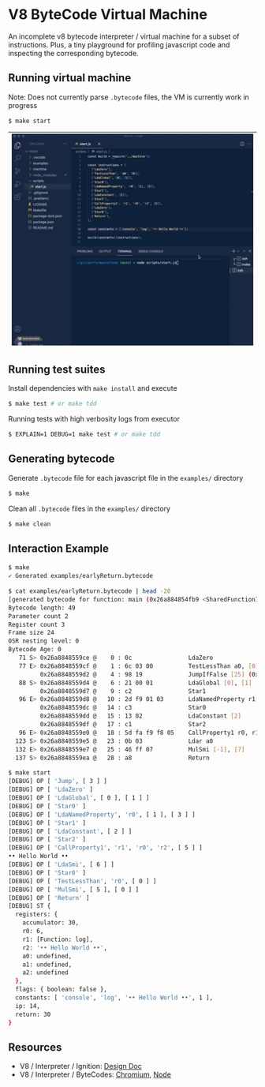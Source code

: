 # V8 ByteCode Virtual Machine

An incomplete v8 bytecode interpreter / virtual machine for a subset of instructions. Plus, a tiny playground for profiling javascript code and inspecting the corresponding bytecode.

## Running virtual machine

Note: Does not currently parse `.bytecode` files, the VM is currently work in progress

```bash
$ make start
```

| ![](/assets/preview.gif) |
|:-:|

## Running test suites

Install dependencies with `make install` and execute

```bash
$ make test # or make tdd
```

Running tests with high verbosity logs from executor

```bash
$ EXPLAIN=1 DEBUG=1 make test # or make tdd
```

## Generating bytecode

Generate `.bytecode` file for each javascript file in the `examples/` directory

```bash
$ make
```

Clean all `.bytecode` files in the `examples/` directory

```bash
$ make clean
```

## Interaction Example

```bash
$ make
✓ Generated examples/earlyReturn.bytecode
```

```bash
$ cat examples/earlyReturn.bytecode | head -20
[generated bytecode for function: main (0x26a884854fb9 <SharedFunctionInfo main>)]
Bytecode length: 49
Parameter count 2
Register count 3
Frame size 24
OSR nesting level: 0
Bytecode Age: 0
   71 S> 0x26a8848559ce @    0 : 0c                LdaZero
   77 E> 0x26a8848559cf @    1 : 6c 03 00          TestLessThan a0, [0]
         0x26a8848559d2 @    4 : 98 19             JumpIfFalse [25] (0x26a8848559eb @ 29)
   88 S> 0x26a8848559d4 @    6 : 21 00 01          LdaGlobal [0], [1]
         0x26a8848559d7 @    9 : c2                Star1
   96 E> 0x26a8848559d8 @   10 : 2d f9 01 03       LdaNamedProperty r1, [1], [3]
         0x26a8848559dc @   14 : c3                Star0
         0x26a8848559dd @   15 : 13 02             LdaConstant [2]
         0x26a8848559df @   17 : c1                Star2
   96 E> 0x26a8848559e0 @   18 : 5d fa f9 f8 05    CallProperty1 r0, r1, r2, [5]
  123 S> 0x26a8848559e5 @   23 : 0b 03             Ldar a0
  132 E> 0x26a8848559e7 @   25 : 46 ff 07          MulSmi [-1], [7]
  137 S> 0x26a8848559ea @   28 : a8                Return
```

```bash
$ make start
[DEBUG] OP [ 'Jump', [ 3 ] ]
[DEBUG] OP [ 'LdaZero' ]
[DEBUG] OP [ 'LdaGlobal', [ 0 ], [ 1 ] ]
[DEBUG] OP [ 'Star0' ]
[DEBUG] OP [ 'LdaNamedProperty', 'r0', [ 1 ], [ 3 ] ]
[DEBUG] OP [ 'Star1' ]
[DEBUG] OP [ 'LdaConstant', [ 2 ] ]
[DEBUG] OP [ 'Star2' ]
[DEBUG] OP [ 'CallProperty1', 'r1', 'r0', 'r2', [ 5 ] ]
•• Hello World ••
[DEBUG] OP [ 'LdaSmi', [ 6 ] ]
[DEBUG] OP [ 'Star0' ]
[DEBUG] OP [ 'TestLessThan', 'r0', [ 0 ] ]
[DEBUG] OP [ 'MulSmi', [ 5 ], [ 0 ] ]
[DEBUG] OP [ 'Return' ]
[DEBUG] ST {
  registers: {
    accumulator: 30,
    r0: 6,
    r1: [Function: log],
    r2: '•• Hello World ••',
    a0: undefined,
    a1: undefined,
    a2: undefined
  },
  flags: { boolean: false },
  constants: [ 'console', 'log', '•• Hello World ••', 1 ],
  ip: 14,
  return: 30
}
```

## Resources

- V8 / Interpreter / Ignition: [Design Doc](https://docs.google.com/document/d/11T2CRex9hXxoJwbYqVQ32yIPMh0uouUZLdyrtmMoL44/edit)
- V8 / Interpreter / ByteCodes: [Chromium](https://source.chromium.org/chromium/chromium/src/+/main:v8/src/interpreter/bytecodes.h;drc=main), [Node](https://github.com/nodejs/node/blob/master/deps/v8/src/interpreter/bytecodes.h)